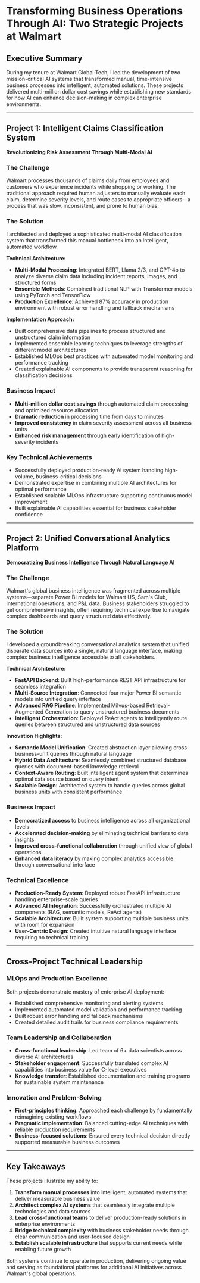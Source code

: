 # Transforming Business Operations Through AI: Two Strategic Projects at Walmart

## Executive Summary

During my tenure at Walmart Global Tech, I led the development of two mission-critical AI systems that transformed manual, time-intensive business processes into intelligent, automated solutions. These projects delivered multi-million dollar cost savings while establishing new standards for how AI can enhance decision-making in complex enterprise environments.

---

## Project 1: Intelligent Claims Classification System
**Revolutionizing Risk Assessment Through Multi-Modal AI**

### The Challenge
Walmart processes thousands of claims daily from employees and customers who experience incidents while shopping or working. The traditional approach required human adjusters to manually evaluate each claim, determine severity levels, and route cases to appropriate officers—a process that was slow, inconsistent, and prone to human bias.

### The Solution
I architected and deployed a sophisticated multi-modal AI classification system that transformed this manual bottleneck into an intelligent, automated workflow.

**Technical Architecture:**
- **Multi-Modal Processing**: Integrated BERT, Llama 2/3, and GPT-4o to analyze diverse claim data including incident reports, images, and structured forms
- **Ensemble Methods**: Combined traditional NLP with Transformer models using PyTorch and TensorFlow
- **Production Excellence**: Achieved 87% accuracy in production environment with robust error handling and fallback mechanisms

**Implementation Approach:**
- Built comprehensive data pipelines to process structured and unstructured claim information
- Implemented ensemble learning techniques to leverage strengths of different model architectures
- Established MLOps best practices with automated model monitoring and performance tracking
- Created explainable AI components to provide transparent reasoning for classification decisions

### Business Impact
- **Multi-million dollar cost savings** through automated claim processing and optimized resource allocation
- **Dramatic reduction** in processing time from days to minutes
- **Improved consistency** in claim severity assessment across all business units
- **Enhanced risk management** through early identification of high-severity incidents

### Key Technical Achievements
- Successfully deployed production-ready AI system handling high-volume, business-critical decisions
- Demonstrated expertise in combining multiple AI architectures for optimal performance
- Established scalable MLOps infrastructure supporting continuous model improvement
- Built explainable AI capabilities essential for business stakeholder confidence

---

## Project 2: Unified Conversational Analytics Platform
**Democratizing Business Intelligence Through Natural Language AI**

### The Challenge
Walmart's global business intelligence was fragmented across multiple systems—separate Power BI models for Walmart US, Sam's Club, International operations, and P&L data. Business stakeholders struggled to get comprehensive insights, often requiring technical expertise to navigate complex dashboards and query structured data effectively.

### The Solution
I developed a groundbreaking conversational analytics system that unified disparate data sources into a single, natural language interface, making complex business intelligence accessible to all stakeholders.

**Technical Architecture:**
- **FastAPI Backend**: Built high-performance REST API infrastructure for seamless integration
- **Multi-Source Integration**: Connected four major Power BI semantic models into unified query interface
- **Advanced RAG Pipeline**: Implemented Milvus-based Retrieval-Augmented Generation to query unstructured business documents
- **Intelligent Orchestration**: Deployed ReAct agents to intelligently route queries between structured and unstructured data sources

**Innovation Highlights:**
- **Semantic Model Unification**: Created abstraction layer allowing cross-business-unit queries through natural language
- **Hybrid Data Architecture**: Seamlessly combined structured database queries with document-based knowledge retrieval
- **Context-Aware Routing**: Built intelligent agent system that determines optimal data source based on query intent
- **Scalable Design**: Architected system to handle queries across global business units with consistent performance

### Business Impact
- **Democratized access** to business intelligence across all organizational levels
- **Accelerated decision-making** by eliminating technical barriers to data insights
- **Improved cross-functional collaboration** through unified view of global operations
- **Enhanced data literacy** by making complex analytics accessible through conversational interface

### Technical Excellence
- **Production-Ready System**: Deployed robust FastAPI infrastructure handling enterprise-scale queries
- **Advanced AI Integration**: Successfully orchestrated multiple AI components (RAG, semantic models, ReAct agents)
- **Scalable Architecture**: Built system supporting multiple business units with room for expansion
- **User-Centric Design**: Created intuitive natural language interface requiring no technical training

---

## Cross-Project Technical Leadership

### MLOps and Production Excellence
Both projects demonstrate mastery of enterprise AI deployment:
- Established comprehensive monitoring and alerting systems
- Implemented automated model validation and performance tracking
- Built robust error handling and fallback mechanisms
- Created detailed audit trails for business compliance requirements

### Team Leadership and Collaboration
- **Cross-functional leadership**: Led team of 6+ data scientists across diverse AI architectures
- **Stakeholder engagement**: Successfully translated complex AI capabilities into business value for C-level executives
- **Knowledge transfer**: Established documentation and training programs for sustainable system maintenance

### Innovation and Problem-Solving
- **First-principles thinking**: Approached each challenge by fundamentally reimagining existing workflows
- **Pragmatic implementation**: Balanced cutting-edge AI techniques with reliable production requirements
- **Business-focused solutions**: Ensured every technical decision directly supported measurable business outcomes

---

## Key Takeaways

These projects illustrate my ability to:

1. **Transform manual processes** into intelligent, automated systems that deliver measurable business value
2. **Architect complex AI systems** that seamlessly integrate multiple technologies and data sources
3. **Lead cross-functional teams** to deliver production-ready solutions in enterprise environments
4. **Bridge technical complexity** with business stakeholder needs through clear communication and user-focused design
5. **Establish scalable infrastructure** that supports current needs while enabling future growth

Both systems continue to operate in production, delivering ongoing value and serving as foundational platforms for additional AI initiatives across Walmart's global operations.
